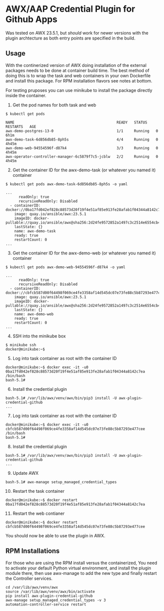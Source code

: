 # AWX/AAP Credential Plugin for Github Apps

Was tested on AWX 23.5.1, but *should* work for newer versions with the plugin archtecture as both entry points are specified in the build.

## Usage
With the continerized version of AWX doing installation of the external packages needs to be done at container build time. The best method of doing this is to wrap the task and web containers in your own Dockerfile and install this package. 
For RPM installation flavors see notes at bottom.

For testing pruposes you can use minikube to install the package directly inside the container.

1. Get the pod names for both task and web
```shell
$ kubectl get pods

NAME                                               READY   STATUS    RESTARTS   AGE
awx-demo-postgres-13-0                             1/1     Running   0          6h1m
awx-demo-task-6d856db85-8ph5s                      4/4     Running   0          4h45m
awx-demo-web-94554596f-d87k4                       3/3     Running   0          4h45m
awx-operator-controller-manager-6c5879f7c5-jcblw   2/2     Running   0          4h45m
```

2. Get the container ID for the awx-demo-task (or whatever you named it) container
```shell
$ kubectl get pods awx-demo-task-6d856db85-8ph5s -o yaml

...
      readOnly: true
      recursiveReadOnly: Disabled
  - containerID: docker://0ba17fd042ef828c88573d20f19f4e51af85e913fe28afab1f04344a8142c7ea
    image: quay.io/ansible/awx:23.5.1
    imageID: docker-pullable://quay.io/ansible/awx@sha256:2d24fe9572852a1497c3c2514e6554cb4c6f01e9bfc775f5168ef53753f33248
    lastState: {}
    name: awx-demo-task
    ready: true
    restartCount: 0
...
```

3. Get the container ID for the awx-demo-web (or whatever you named it) container
```shell
$ kubectl get pods awx-demo-web-94554596f-d87k4 -o yaml

...
      readOnly: true
      recursiveReadOnly: Disabled
  - containerID: docker://cbfcb587d00f64498f069ce4fe3358af14d545dc07e73fe88c5b87293e477cee
    image: quay.io/ansible/awx:23.5.1
    imageID: docker-pullable://quay.io/ansible/awx@sha256:2d24fe9572852a1497c3c2514e6554cb4c6f01e9bfc775f5168ef53753f33248
    lastState: {}
    name: awx-demo-web
    ready: true
    restartCount: 0
...
```

4. SSH into the minikube box
```shell
$ minikube ssh
docker@minikube:~$ 
```

5. Log into task container as root with the container ID
```shell
docker@minikube:~$ docker exec -it -u0 0ba17fd042ef828c88573d20f19f4e51af85e913fe28afab1f04344a8142c7ea /bin/bash
bash-5.1# 
```

6. Install the credential plugin
```shell
bash-5.1# /var/lib/awx/venv/awx/bin/pip3 install -U awx-plugin-credential-github
...
```

7. Log into task container as root with the container ID
```shell
docker@minikube:~$ docker exec -it -u0 cbfcb587d00f64498f069ce4fe3358af14d545dc07e73fe88c5b87293e477cee /bin/bash
bash-5.1# 
```

8. Install the credential plugin
```shell
bash-5.1# /var/lib/awx/venv/awx/bin/pip3 install -U awx-plugin-credential-github
...
```

9. Update AWX
```shell
bash-5.1# awx-manage setup_managed_credential_types
```

10. Restart the task container
```shell
docker@minikube:~$ docker restart 0ba17fd042ef828c88573d20f19f4e51af85e913fe28afab1f04344a8142c7ea
```

11. Restart the web contianer
```shell
docker@minikube:~$ docker restart cbfcb587d00f64498f069ce4fe3358af14d545dc07e73fe88c5b87293e477cee
```

You should now be able to use the plugin in AWX.


## RPM Installations
For those who are using the RPM install versus the containerized, You need to activate your default Python virtual environment, and install the plugin module there, then use awx-manage to add the new type and finally restart the Controller services. 
```shell
cd /var/lib/awx/venv/awx
source /var/lib/awx/venv/awx/bin/activate
pip install awx-plugin-credential-github
awx-manage setup_managed_credential_types -v 3
automation-controller-service restart
```
